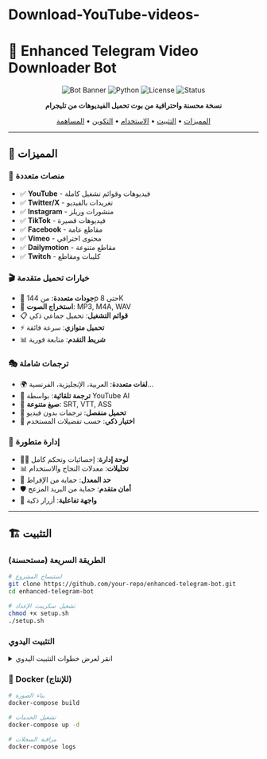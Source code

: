 # Download-YouTube-videos-

# 🎥 Enhanced Telegram Video Downloader Bot

<div align="center">

![Bot Banner](https://img.shields.io/badge/Telegram-Bot-blue?style=for-the-badge&logo=telegram)
![Python](https://img.shields.io/badge/Python-3.8+-green?style=for-the-badge&logo=python)
![License](https://img.shields.io/badge/License-MIT-yellow?style=for-the-badge)
![Status](https://img.shields.io/badge/Status-Active-success?style=for-the-badge)

**نسخة محسنة واحترافية من بوت تحميل الفيديوهات من تليجرام**

[المميزات](#-المميزات) • [التثبيت](#️-التثبيت) • [الاستخدام](#-الاستخدام) • [التكوين](#️-التكوين) • [المساهمة](#-المساهمة)

</div>

---

## 🌟 المميزات

### 📱 منصات متعددة
- ✅ **YouTube** - فيديوهات وقوائم تشغيل كاملة
- ✅ **Twitter/X** - تغريدات بالفيديو
- ✅ **Instagram** - منشورات وريلز
- ✅ **TikTok** - فيديوهات قصيرة
- ✅ **Facebook** - مقاطع عامة
- ✅ **Vimeo** - محتوى احترافي
- ✅ **Dailymotion** - مقاطع متنوعة
- ✅ **Twitch** - كليبات ومقاطع

### 🎬 خيارات تحميل متقدمة
- 🎯 **جودات متعددة**: من 144p حتى 8K
- 🎵 **استخراج الصوت**: MP3, M4A, WAV
- 📋 **قوائم التشغيل**: تحميل جماعي ذكي
- ⚡ **تحميل متوازي**: سرعة فائقة
- 📊 **شريط التقدم**: متابعة فورية

### 🎭 ترجمات شاملة
- 🌍 **لغات متعددة**: العربية، الإنجليزية، الفرنسية...
- 🤖 **ترجمة تلقائية**: بواسطة YouTube AI
- 📝 **صيغ متنوعة**: SRT, VTT, ASS
- 💾 **تحميل منفصل**: ترجمات بدون فيديو
- 🎯 **اختيار ذكي**: حسب تفضيلات المستخدم

### 🔧 إدارة متطورة
- 👨‍💼 **لوحة إدارة**: إحصائيات وتحكم كامل
- 📊 **تحليلات**: معدلات النجاح والاستخدام
- 🚦 **حد المعدل**: حماية من الإفراط
- 🛡️ **أمان متقدم**: حماية من البريد المزعج
- 📱 **واجهة تفاعلية**: أزرار ذكية

---

## 🏗️ التثبيت

### الطريقة السريعة (مستحسنة)

```bash
# استنساخ المشروع
git clone https://github.com/your-repo/enhanced-telegram-bot.git
cd enhanced-telegram-bot

# تشغيل سكريبت الإعداد
chmod +x setup.sh
./setup.sh
```

### التثبيت اليدوي

<details>
<summary>انقر لعرض خطوات التثبيت اليدوي</summary>

#### 1. متطلبات النظام
```bash
# Ubuntu/Debian
sudo apt update && sudo apt install -y python3 python3-pip ffmpeg git

# CentOS/RHEL
sudo yum install -y python3 python3-pip ffmpeg git

# macOS (مع Homebrew)
brew install python ffmpeg git
```

#### 2. إعداد Python
```bash
# إنشاء بيئة افتراضية
python3 -m venv venv

# تفعيل البيئة
source venv/bin/activate  # Linux/Mac
# أو
venv\Scripts\activate  # Windows

# تحديث pip
pip install --upgrade pip
```

#### 3. تثبيت المتطلبات
```bash
pip install -r requirements.txt
```

#### 4. إنشاء المجلدات
```bash
mkdir -p downloads logs data config tests
```

</details>

### 🐳 Docker (للإنتاج)

```bash
# بناء الصورة
docker-compose build

# تشغيل الخدمات
docker-compose up -d

# مراقبة السجلات
docker-compose logs 